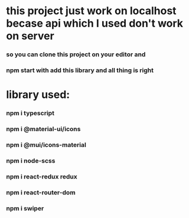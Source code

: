 

# this project just work on localhost becase  api which I used don't work on server
### so you can clone this project on your editor and 
### npm start with add this library and all thing is right


# library used:
### npm i typescript
### npm i @material-ui/icons
### npm i @mui/icons-material
### npm i node-scss
### npm i react-redux redux
### npm i react-router-dom
### npm i swiper


